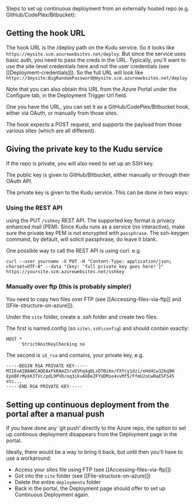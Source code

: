 Steps to set up continuous deployment from an externally hosted repo (e.g. GitHub/CodePlex/Bitbucket):

## Getting the hook URL

The hook URL is the /deploy path on the Kudu service. So it looks like `https://mysite.scm.azurewebsites.net/deploy`. But since the service uses basic auth, you need to pass the creds in the URL. Typically, you'll want to use the site-level credentials here and not the user credentials (see [[Deployment-credentials]]). So the full URL will look like `https://$mysite:BigRandomPassword@mysite.scm.azurewebsites.net/deploy`

Note that you can also obtain this URL from the Azure Portal under the Configure tab, in the Deployment Trigger Url field.

One you have the URL, you can set it as a GitHub/CodePlex/Bitbucket hook, either via OAuth, or manually from those sites.

The hook expects a POST request, and supports the payload from those various sites (which are all different).


## Giving the private key to the Kudu service

If the repo is private, you will also need to set up an SSH key.

The public key is given to GitHub/Bitbucket, either manually or through their OAuth API.

The private key is given to the Kudu service. This can be done in two ways:

### Using the REST API

 using the PUT `/sshkey` REST API. The supported key format is privacy enhanced mail (PEM). Since Kudu runs as a service (no interactive), make sure the private key PEM is not encrypted with `passphrase`. The ssh-keygen command, by default, will solicit passphrase, do leave it blank.

One possible way to call the REST API is using curl. e.g.

    curl --user yourname -X PUT -H "Content-Type: application/json; charset=UTF-8" --data "{key: 'full private key goes here!'}" https://yoursite.scm.azurewebsites.net/sshkey

### Manually over ftp (this is probably simpler)

You need to copy two files over FTP (see [[Accessing-files-via-ftp]] and [[File-structure-on-azure]]).

Under the `site` folder, create a .ssh folder and create two files.

The first is named config (so `site\.ssh\config`) and should contain exactly:

    HOST *
    	  StrictHostKeyChecking no

The second is `id_rsa` and contains, your private key, e.g.

    -----BEGIN RSA PRIVATE KEY-----
    MIIEoAIBAAKCAQEAxFkKAmZSruEVhq4g0LsDTBiKe/FXYcy1dzi/eHd4Cw32bq9H
    EpUBFrMykK3TVc/pdL9PVD/oq3ikvAkDeZFYUDMso4vvMf5/FfmU2oCwRaESF545
    etc...
    -----END RSA PRIVATE KEY-----
    
## Setting up continuous deployment from the portal after a manual push

If you have done any 'git push' directly to the Azure repo, the option to set up continous deployment disappears from the Deployment page in the portal.

Ideally, there would be a way to bring it back, but until then you'll have to use a workaround:

- Access your sites file using FTP (see [[Accessing-files-via-ftp]])
- Got into the `site` folder (see [[File-structure-on-azure]])
- Delete the entire `deployments` folder
- Back in the portal, the Deployment page should offer to set up Continuous Deployment again.
